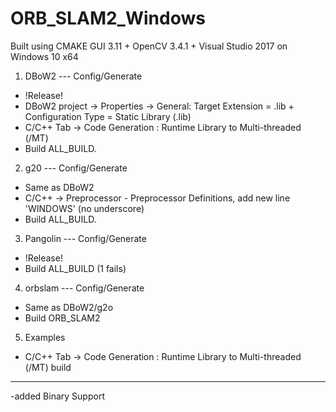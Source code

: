 # ORB_SLAM2_Windows

 Built using CMAKE GUI 3.11 + OpenCV 3.4.1 + Visual Studio 2017 on Windows 10 x64
1. DBoW2 --- Config/Generate
- !Release!
- DBoW2 project -> Properties -> General: Target Extension = .lib + Configuration Type = Static Library (.lib)
- C/C++ Tab -> Code Generation :  Runtime Library to Multi-threaded (/MT)
- Build ALL_BUILD.

2. g20 --- Config/Generate
- Same as DBoW2 
- C/C++ -> Preprocessor - Preprocessor Definitions,  add new line 'WINDOWS' (no underscore)
- Build ALL_BUILD.

3. Pangolin --- Config/Generate
- !Release!
- Build ALL_BUILD (1 fails)

4. orbslam --- Config/Generate
- Same as DBoW2/g2o
- Build ORB_SLAM2

5. Examples
- C/C++ Tab -> Code Generation :  Runtime Library to Multi-threaded (/MT)
build
_________________________________________________________________________________________
-added Binary Support